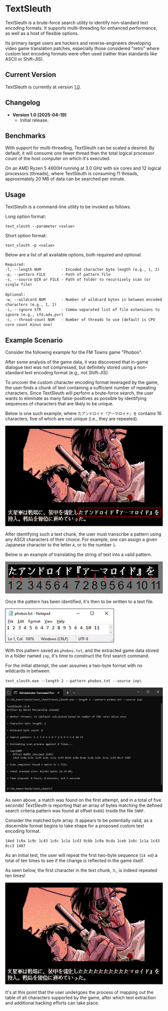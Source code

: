 # TextSleuth
TextSleuth is a brute-force search utility to identify non-standard text encoding formats. It supports multi-threading for enhanced performance, as well as a host of flexible options.

Its primary target users are hackers and reverse-engineers developing video game translation patches, especially those considered "retro" where custom text encoding formats were often used (rather than standards like ASCII or Shift-JIS).

## Current Version
TextSleuth is currently at version [1.0](https://github.com/DerekPascarella/TextSleuth/releases/download/1.0/TextSleuth.v1.0.zip).

## Changelog
- **Version 1.0 (2025-04-19)**
    - Initial release.

## Benchmarks
With support for multi-threading, TextSleuth can be scaled a desired. By default, it will consume one fewer thread than the total logical processor count of the host computer on which it's executed.

On an AMD Ryzen 5 4600H running at 3.0 GHz with six cores and 12 logical processors (threads), where TextSleuth is consuming 11 threads, approximately 20 MB of data can be searched per minute.

## Usage
TextSleuth is a command-line utility to be invoked as follows.

Long option format:
```
text_sleuth --parameter <value>
```

Short option format:
```
text_sleuth -p <value>
```

Below are a list of all available options, both required and optional.
```
Required:
-l, --length NUM         - Encoded character byte length (e.g., 1, 2)
-p, --pattern FILE       - Path of pattern file
-s, --source DIR or FILE - Path of folder to recursively scan (or single file)

Optional:
-w, --wildcard NUM       - Number of wildcard bytes in between encoded characters (e.g., 1, 2)
-i, --ignore STR         - Comma-separated list of file extensions to ignore (e.g., sfd,adx,pvr)
-c, --thread-count NUM   - Number of threads to use (default is CPU core count minus one)
```

## Example Scenario
Consider the following example for the FM Towns game "Phobos".

After some analysis of the game data, it was discovered that in-game dialogue text was not compressed, but definitely stored using a non-standard text encoding format (e.g., not Shift-JIS).

To uncover the custom character encoding format leveraged by the game, the user finds a chunk of text containing a sufficient number of repeating characters. Since TextSleuth will perform a brute-force search, the user wants to eliminate as many false-positives as possible by identifying sequences of characters that are likely to be unique.

Below is one such example, where `たアンドロイド『アーマロイド』を` contains 16 characters, five of which are not unique (i.e., they are repeated).

![Screenshot](https://github.com/DerekPascarella/TextSleuth/blob/main/images/in-game_screenshot.png?raw=true)

After identifying such a text chunk, the user must transcribe a pattern using any ASCII characters of their choice. For example, one can assign a given Japanese character to the letter `A`, or to the number `1`.

Below is an example of translating the string of text into a valid pattern.

![Screenshot](https://github.com/DerekPascarella/TextSleuth/blob/main/images/text_pattern.png?raw=true)

Once the pattern has been identified, it's then to be written to a text file.

![Screenshot](https://github.com/DerekPascarella/TextSleuth/blob/main/images/notepad.png?raw=true)

With this pattern saved as `phobos.txt`, and the extracted game data stored in a folder named `inp`, it's time to construct the first search command.

For the initial attempt, the user assumes a two-byte format with no wildcards in between.

`text_sleuth.exe --length 2 --pattern phobos.txt --source inp\`

![Screenshot](https://github.com/DerekPascarella/TextSleuth/blob/main/images/terminal.png?raw=true)

As seen above, a match was found on the first attempt, and in a total of five seconds! TextSleuth is reporting that an array of bytes matching the defined search criteria pattern was found at offset `0x892` inside the file `SNRP`.

Consider the matched byte array. It appears to be potentially valid, as a discernible format begins to take shape for a proposed custom text encoding format.

```
14ed 1c0a 1c9c 1c43 1c6c 1c1a 1c43 0cbb 1c0a 0cda 1ceb 1c6c 1c1a 1c43 0cc3 1487
```

As an initial test, the user will repeat the first two-byte sequence (`14 ed`) a total of ten times to see if the change is reflected in the game itself.

As seen below, the first character in the text chunk, `た`, is indeed repeated ten times!

![Screenshot](https://github.com/DerekPascarella/TextSleuth/blob/main/images/change_test.png?raw=true)

It's at this point that the user undergoes the process of mapping out the table of all characters supported by the game, after which text extraction and additional hacking efforts can take place.
